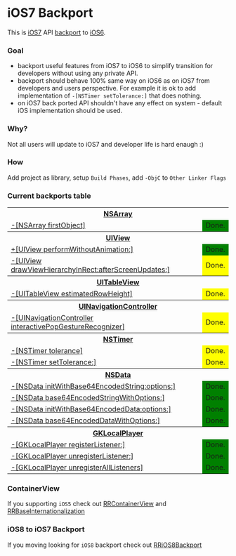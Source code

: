 iOS7 Backport
=============

This is [iOS7](http://www.apple.com/ios/ios7/) API [backport](http://en.wikipedia.org/wiki/Backporting) to [iOS6](http://www.apple.com/ios/ios6/).

### Goal
* backport useful features from iOS7 to iOS6 to simplify transition for developers without using any private API.
* backport should behave 100% same way on iOS6 as on iOS7 from developers and users perspective.  For example it is ok to add implementation of `-[NSTimer setTolerance:]` that does nothing.
* on iOS7 back ported API shouldn't have any effect on system - default iOS implementation should be used.

### Why?
Not all users will update to iOS7 and developer life is hard enaugh :)

### How
Add project as library, setup `Build Phases`, add `-ObjC` to `Other Linker Flags`

### Current backports table
<table>
  <!-- NSArray -->
  <tr>
    <th colspan="2"><a href="https://developer.apple.com/library/ios/documentation/Cocoa/Reference/Foundation/Classes/NSArray_Class/NSArray.html">NSArray</a></th>
  </tr>
  <tr>
    <td><a href="https://developer.apple.com/library/ios/documentation/Cocoa/Reference/Foundation/Classes/NSArray_Class/NSArray.html#//apple_ref/occ/instm/NSArray/firstObject">-[NSArray firstObject]</a></td>
    <td style="background-color: green;">Done.</td>
  </tr>
  
  <!-- UIView -->
  <tr>
    <th colspan="2"><a href="https://developer.apple.com/library/ios/documentation/uikit/reference/uiview_class/UIView/UIView.html">UIView</a></th>
  </tr>
  <tr>
    <td><a href="https://developer.apple.com/library/ios/documentation/uikit/reference/uiview_class/UIView/UIView.html#//apple_ref/occ/clm/UIView/performWithoutAnimation:">+[UIView performWithoutAnimation:]</a></td>
    <td style="background-color: green;">Done.</td>
  </tr>
  <tr>
    <td><a href="https://developer.apple.com/library/ios/documentation/uikit/reference/uiview_class/UIView/UIView.html#//apple_ref/occ/instm/UIView/drawViewHierarchyInRect:afterScreenUpdates:">-[UIView drawViewHierarchyInRect:afterScreenUpdates:]</a></td>
    <td style="background-color: yellow;">Done.</td>
  </tr>
  
  <!-- UITableView -->
  <tr>
      <th colspan="2"><a href="https://developer.apple.com/library/ios/documentation/UIKit/Reference/UITableView_Class/Reference/Reference.html">UITableView</a></th>
  </tr>
  <tr>
      <td><a href="https://developer.apple.com/library/ios/documentation/UIKit/Reference/UITableView_Class/Reference/Reference.html#//apple_ref/occ/instp/UITableView/estimatedRowHeight">-[UITableView estimatedRowHeight]</a></td>
      <td style="background-color: yellow;">Done.</td>
  </tr>
  
  <!-- UINavigationController -->
  <tr>
      <th colspan="2"><a href="https://developer.apple.com/library/ios/documentation/UIKit/Reference/UINavigationController_Class/Reference/Reference.html">UINavigationController</a></th>
  </tr>
  <tr>
      <td><a href="https://developer.apple.com/library/ios/documentation/UIKit/Reference/UINavigationController_Class/Reference/Reference.html#//apple_ref/occ/instp/UINavigationController/interactivePopGestureRecognizer">-[UINavigationController interactivePopGestureRecognizer]</a></td>
      <td style="background-color: yellow;">Done.</td>
  </tr>
  
  <!-- NSTimer -->
  <tr>
    <th colspan="2"><a href="https://developer.apple.com/library/ios/documentation/Cocoa/Reference/Foundation/Classes/NSTimer_Class/Reference/NSTimer.html">NSTimer</a></th>
  </tr>
  <tr>
    <td><a href="https://developer.apple.com/library/ios/documentation/Cocoa/Reference/Foundation/Classes/NSTimer_Class/Reference/NSTimer.html#//apple_ref/occ/instm/NSTimer/tolerance">-[NSTimer tolerance]</a></td>
    <td style="background-color: yellow;">Done.</td>
  </tr>
  <tr>
    <td><a href="https://developer.apple.com/library/ios/documentation/Cocoa/Reference/Foundation/Classes/NSTimer_Class/Reference/NSTimer.html#//apple_ref/occ/instm/NSTimer/setTolerance:">-[NSTimer setTolerance:]</a></td>
    <td style="background-color: yellow;">Done.</td>
  </tr>

  <!-- NSData -->
  <tr>
    <th colspan="2"><a href="https://developer.apple.com/library/ios/documentation/Cocoa/Reference/Foundation/Classes/NSData_Class/Reference/Reference.html">NSData</a></th>
  </tr>
  <tr>
    <td><a href="https://developer.apple.com/library/ios/documentation/Cocoa/Reference/Foundation/Classes/NSData_Class/Reference/Reference.html#//apple_ref/occ/instm/NSData/initWithBase64EncodedString:options:">-[NSData initWithBase64EncodedString:options:]</a></td>
    <td style="background-color: green;">Done.</td>
  </tr>
  <tr>
    <td><a href="https://developer.apple.com/library/ios/documentation/Cocoa/Reference/Foundation/Classes/NSData_Class/Reference/Reference.html#//apple_ref/occ/instm/NSData/base64EncodedStringWithOptions:">-[NSData base64EncodedStringWithOptions:]</a></td>
    <td style="background-color: green;">Done.</td>
  </tr>
  <tr>
    <td><a href="https://developer.apple.com/library/ios/documentation/Cocoa/Reference/Foundation/Classes/NSData_Class/Reference/Reference.html#//apple_ref/occ/instm/NSData/initWithBase64EncodedData:options:">-[NSData initWithBase64EncodedData:options:]</a></td>
    <td style="background-color: green;">Done.</td>
  </tr>
  <tr>
    <td><a href="https://developer.apple.com/library/ios/documentation/Cocoa/Reference/Foundation/Classes/NSData_Class/Reference/Reference.html#//apple_ref/occ/instm/NSData/base64EncodedDataWithOptions:">-[NSData base64EncodedDataWithOptions:]</a></td>
    <td style="background-color: green;">Done.</td>
  </tr>

  <!-- GKLocalPlayer -->
  <tr>
    <th colspan="2"><a href="https://developer.apple.com/library/ios/documentation/GameKit/Reference/GKLocalPlayer_Ref/Reference/Reference.html">GKLocalPlayer</a></th>
  </tr>
  <tr>
    <td><a href="https://developer.apple.com/library/ios/documentation/GameKit/Reference/GKLocalPlayer_Ref/Reference/Reference.html#//apple_ref/occ/instm/GKLocalPlayer/registerListener:">-[GKLocalPlayer registerListener:]</a></td>
    <td style="background-color: green;">Done.</td>
  </tr>
  <tr>
    <td><a href="https://developer.apple.com/library/ios/documentation/GameKit/Reference/GKLocalPlayer_Ref/Reference/Reference.html#//apple_ref/occ/instm/GKLocalPlayer/unregisterListener:">-[GKLocalPlayer unregisterListener:]</a></td>
    <td style="background-color: green;">Done.</td>
  </tr>
  <tr>
    <td><a href="https://developer.apple.com/library/ios/documentation/GameKit/Reference/GKLocalPlayer_Ref/Reference/Reference.html#//apple_ref/occ/instm/GKLocalPlayer/unregisterAllListeners">-[GKLocalPlayer unregisterAllListeners]</a></td>
    <td style="background-color: green;">Done.</td>
  </tr>

</table>

### ContainerView
If you supporting `iOS5` check out [RRContainerView](https://github.com/RolandasRazma/RRContainerView) and [RRBaseInternationalization](https://github.com/RolandasRazma/RRBaseInternationalization)

### iOS8 to iOS7 Backport
If you moving looking for `iOS8` backport check out [RRiOS8Backport](https://github.com/RolandasRazma/RRiOS8Backport)
